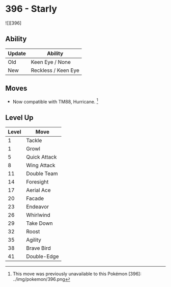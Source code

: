 # 396 - Starly
![][396]

## Ability

Update | Ability
---    | ---
Old    | Keen Eye / None
New    | Reckless / Keen Eye

## Moves

 - Now compatible with TM88, Hurricane. [^1]

## Level Up

Level | Move
---   | ---
  1   | Tackle
  1   | Growl
  5   | Quick Attack
  8   | Wing Attack
 11   | Double Team
 14   | Foresight
 17   | Aerial Ace
 20   | Facade
 23   | Endeavor
 26   | Whirlwind
 29   | Take Down
 32   | Roost
 35   | Agility
 38   | Brave Bird
 41   | Double-Edge

[^1]: This move was previously unavailable to this Pokémon
[396]: ../img/pokemon/396.png
